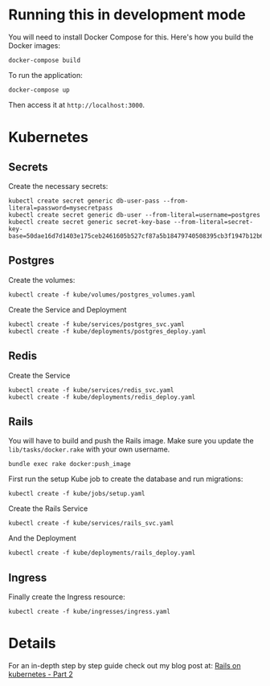 # Running this in development mode

You will need to install Docker Compose for this. Here's how you build the Docker images:

```
docker-compose build
```

To run the application:

```
docker-compose up
```

Then access it at ```http://localhost:3000```.

# Kubernetes

## Secrets

Create the necessary secrets:

```
kubectl create secret generic db-user-pass --from-literal=password=mysecretpass
kubectl create secret generic db-user --from-literal=username=postgres
kubectl create secret generic secret-key-base --from-literal=secret-key-base=50dae16d7d1403e175ceb2461605b527cf87a5b18479740508395cb3f1947b12b63bad049d7d1545af4dcafa17a329be4d29c18bd63b421515e37b43ea43df64
```

## Postgres

Create the volumes:

```
kubectl create -f kube/volumes/postgres_volumes.yaml
```

Create the Service and Deployment

```
kubectl create -f kube/services/postgres_svc.yaml
kubectl create -f kube/deployments/postgres_deploy.yaml
```

## Redis

Create the Service

```
kubectl create -f kube/services/redis_svc.yaml
kubectl create -f kube/deployments/redis_deploy.yaml
```

## Rails

You will have to build and push the Rails image. Make sure you update the ```lib/tasks/docker.rake``` with your own username.

```
bundle exec rake docker:push_image
```

First run the setup Kube job to create the database and run migrations:

```
kubectl create -f kube/jobs/setup.yaml
```

Create the Rails Service

```
kubectl create -f kube/services/rails_svc.yaml
```

And the Deployment

```
kubectl create -f kube/deployments/rails_deploy.yaml
```

## Ingress

Finally create the Ingress resource:

```
kubectl create -f kube/ingresses/ingress.yaml
```

# Details

For an in-depth step by step guide check out my blog post at: [Rails on kubernetes - Part 2](https://blog.cosmocloud.co/rails-on-kubernetes-part-2)

